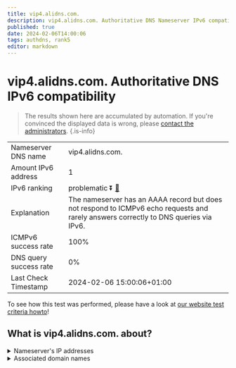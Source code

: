 ```yaml
---
title: vip4.alidns.com.
description: vip4.alidns.com. Authoritative DNS Nameserver IPv6 compatibility
published: true
date: 2024-02-06T14:00:06
tags: authdns, rank5
editor: markdown
---
```


# vip4.alidns.com. Authoritative DNS IPv6 compatibility

> The results shown here are accumulated by automation. If you're convinced the displayed data is wrong, please [contact the administrators](/howto/chat). 
{.is-info}




|   |   |
| - | - |
| Nameserver DNS name | vip4.alidns.com.
| Amount IPv6 address | 1
| IPv6 ranking | problematic :arrow_double_down: [🔗](/howto/ranking) |
| Explanation | The nameserver has an AAAA record but does not respond to ICMPv6 echo requests and rarely answers correctly to DNS queries via IPv6. |
| ICMPv6 success rate | 100%|
| DNS query success rate | 0% |
| Last Check Timestamp | 2024-02-06 15:00:06+01:00 |

To see how this test was performed, please have a look at [our website test criteria howto](/howto/testcriteria/authdns)!


## What is vip4.alidns.com. about?




<details>
<summary>Nameserver's IP addresses</summary>

2408:4009:500::4

</details>



<details>
<summary>Associated domain names</summary>

www.baike.com

</details>
